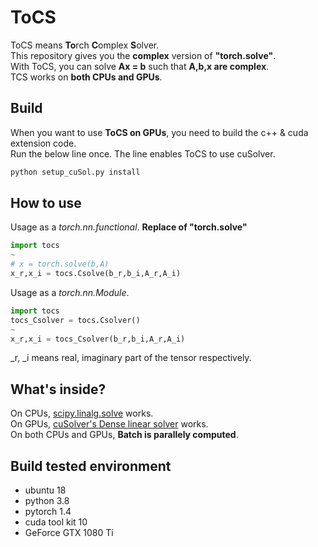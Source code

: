 # ToCS
ToCS means **To**rch **C**omplex **S**olver.  
This repository gives you the **complex** version of **"torch.solve"**.  
With ToCS, you can solve **Ax = b** such that **A,b,x are complex**.  
TCS works on **both CPUs and GPUs**.

## Build
When you want to use **ToCS on GPUs**, you need to build the c++ & cuda extension code.  
Run the below line once. The line enables ToCS to use cuSolver.

```sh
python setup_cuSol.py install
```

## How to use
Usage as a _torch.nn.functional_. **Replace of "torch.solve"**

```python
import tocs
~
# x = torch.solve(b,A)
x_r,x_i = tocs.Csolve(b_r,b_i,A_r,A_i)
```
Usage as a _torch.nn.Module_. 

```python
import tocs
tocs_Csolver = tocs.Csolver()
~
x_r,x_i = tocs_Csolver(b_r,b_i,A_r,A_i)
```
\_r, \_i means real, imaginary part of the tensor respectively.
## What's inside?
On CPUs, [scipy.linalg.solve](https://docs.scipy.org/doc/scipy/reference/generated/scipy.linalg.solve.html#scipy.linalg.solve) works.  
On GPUs, [cuSolver's Dense linear solver](https://docs.nvidia.com/cuda/cusolver/index.html#cuSolverDN-linearsolver-reference) works.   
On both CPUs and GPUs, **Batch is parallely computed**.

## Build tested environment
- ubuntu 18  
- python 3.8  
- pytorch 1.4  
- cuda tool kit 10  
- GeForce GTX 1080 Ti  
